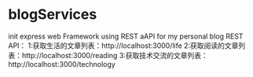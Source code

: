 # blogServices
init express web Framework using REST aAPI for my personal blog
REST API：
	1:获取生活的文章列表：http://localhost:3000/life
	2:获取阅读的文章列表：http://localhost:3000/reading
	3:获取技术交流的文章列表：http://localhost:3000/technology